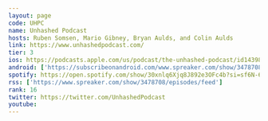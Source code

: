 ```yaml
---
layout: page
code: UHPC
name: Unhashed Podcast
hosts: Ruben Somsen, Mario Gibney, Bryan Aulds, and Colin Aulds
link: https://www.unhashedpodcast.com/
tier: 3
ios: https://podcasts.apple.com/us/podcast/the-unhashed-podcast/id1439833799
android: ['https://subscribeonandroid.com/www.spreaker.com/show/3478708/episodes/feed']
spotify: https://open.spotify.com/show/30xnlq6Xjq8J892e3OFc4b?si=sf6N-6geSQuOVGQKPhtiSg
rss: ['https://www.spreaker.com/show/3478708/episodes/feed']
rank: 16
twitter: https://twitter.com/UnhashedPodcast
youtube: 
---
```

